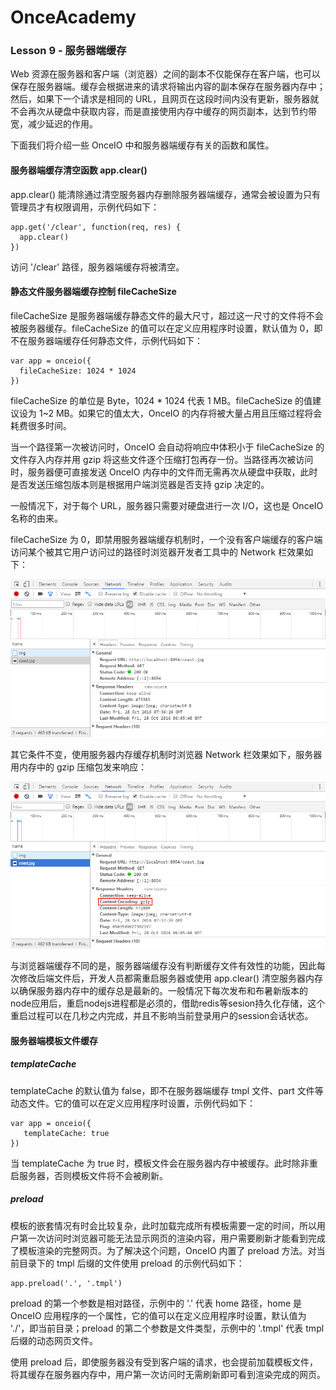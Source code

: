 # OnceAcademy
### Lesson 9 - 服务器端缓存    

Web 资源在服务器和客户端（浏览器）之间的副本不仅能保存在客户端，也可以保存在服务器端。缓存会根据进来的请求将输出内容的副本保存在服务器内存中；然后，如果下一个请求是相同的 URL，且网页在这段时间内没有更新，服务器就不会再次从硬盘中获取内容，而是直接使用内存中缓存的网页副本，达到节约带宽，减少延迟的作用。  
  
下面我们将介绍一些 OnceIO 中和服务器端缓存有关的函数和属性。

#### 服务器端缓存清空函数 app.clear()

app.clear() 能清除通过清空服务器内存删除服务器端缓存，通常会被设置为只有管理员才有权限调用，示例代码如下：  

    app.get('/clear', function(req, res) {
      app.clear()
    }) 

访问 '/clear' 路径，服务器端缓存将被清空。

#### 静态文件服务器端缓存控制 fileCacheSize

fileCacheSize 是服务器端缓存静态文件的最大尺寸，超过这一尺寸的文件将不会被服务器缓存。fileCacheSize 的值可以在定义应用程序时设置，默认值为 0，即不在服务器端缓存任何静态文件，示例代码如下：

    var app = onceio({
      fileCacheSize: 1024 * 1024
    })

fileCacheSize 的单位是 Byte，1024 * 1024 代表 1 MB。fileCacheSize 的值建议设为 1~2 MB。如果它的值太大，OnceIO 的内存将被大量占用且压缩过程将会耗费很多时间。  
  
当一个路径第一次被访问时，OnceIO 会自动将响应中体积小于 fileCacheSize 的文件存入内存并用 gzip 将这些文件逐个压缩打包再存一份。当路径再次被访问时，服务器便可直接发送 OnceIO 内存中的文件而无需再次从硬盘中获取，此时是否发送压缩包版本则是根据用户端浏览器是否支持 gzip 决定的。
  
一般情况下，对于每个 URL，服务器只需要对硬盘进行一次 I/O，这也是 OnceIO 名称的由来。  

fileCacheSize 为 0，即禁用服务器端缓存机制时，一个没有客户端缓存的客户端访问某个被其它用户访问过的路径时浏览器开发者工具中的 Network 栏效果如下：  
  
![不使用服务器内存缓存机制时 Network 栏效果][1]
  
其它条件不变，使用服务器内存缓存机制时浏览器 Network 栏效果如下，服务器用内存中的 gzip 压缩包发来响应：  
  
![使用服务器内存缓存机制时 Network 栏效果][2]  
  
与浏览器端缓存不同的是，服务器端缓存没有判断缓存文件有效性的功能，因此每次修改后端文件后，开发人员都需重启服务器或使用 app.clear() 清空服务器内存以确保服务器内存中的缓存总是最新的。一般情况下每次发布和布暑新版本的node应用后，重启nodejs进程都是必须的，借助redis等sesion持久化存储，这个重启过程可以在几秒之内完成，并且不影响当前登录用户的session会话状态。

#### 服务器端模板文件缓存

##### templateCache

templateCache 的默认值为 false，即不在服务器端缓存 tmpl 文件、part 文件等动态文件。它的值可以在定义应用程序时设置，示例代码如下：  

    var app = onceio({
       templateCache: true
    })

当 templateCache 为 true 时，模板文件会在服务器内存中被缓存。此时除非重启服务器，否则模板文件将不会被刷新。

##### preload

模板的嵌套情况有时会比较复杂，此时加载完成所有模板需要一定的时间，所以用户第一次访问时浏览器可能无法显示网页的渲染内容，用户需要刷新才能看到完成了模板渲染的完整网页。为了解决这个问题，OnceIO 内置了 preload 方法。对当前目录下的 tmpl 后缀的文件使用 preload 的示例代码如下： 

	app.preload('.', '.tmpl')

preload 的第一个参数是相对路径，示例中的 '.' 代表 home 路径，home 是 OnceIO 应用程序的一个属性，它的值可以在定义应用程序时设置，默认值为 './'，即当前目录；preload 的第二个参数是文件类型，示例中的 '.tmpl' 代表 tmpl 后缀的动态网页文件。 
  
使用 preload 后，即使服务器没有受到客户端的请求，也会提前加载模板文件，将其缓存在服务器内存中，用户第一次访问时无需刷新即可看到渲染完成的网页。  
  

  




[1]: https://raw.githubusercontent.com/OnceDoc/images/gh-pages/OnceAcademy/cache/no_fileCacheSize_browser_network.png
[2]: https://raw.githubusercontent.com/OnceDoc/images/gh-pages/OnceAcademy/cache/fileCacheSize_set_browser_network.png
